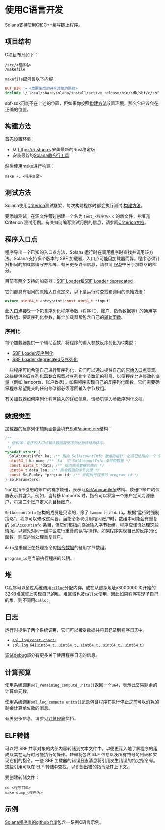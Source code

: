 # 使用C语言开发

Solana支持使用C和C++编写链上程序。

## 项目结构

C项目布局如下：

```text
/src/<程序名>
/makefile
```

`makefile`应包含以下内容：

```makefile
OUT_DIR := <放置生成的共享对象的路径>
include ~/.local/share/solana/install/active_release/bin/sdk/sbf/c/sbf.mk
```

sbf-sdk可能不在上述的位置，但如果你按照[构建方法](#how-to-build)设置环境，那么它应该会在正确的位置。

## 构建方法

首先设置环境：

- 从 https://rustup.rs 安装最新的Rust稳定版
- 安装最新的[Solana命令行工具](https://docs.solanalabs.com/cli/install)

然后使用make进行构建：

```shell
make -C <程序目录>
```

## 测试方法

Solana使用[Criterion](https://github.com/Snaipe/Criterion)测试框架，每次构建程序时都会执行测试 [构建方法](#how-to-build)。

要添加测试，在源文件旁边创建一个名为 `test_<程序名>.c` 的新文件，并填充 Criterion 测试用例。有关如何编写测试用例的信息，请参阅[Criterion文档](https://criterion.readthedocs.io/en/master)。

## 程序入口点

程序导出一个已知的入口点方法，Solana 运行时在调用程序时查找并调用该方法。Solana 支持多个版本的 SBF 加载器，入口点可能因加载器而异。程序必须针对相同的加载器编写并部署。有关更多详细信息，请参阅 [FAQ](https://solana.com/docs/programs/faq.md#loaders)中关于加载器的部分。

目前有两个支持的加载器：[SBF Loader](https://github.com/solana-labs/solana/blob/7ddf10e602d2ed87a9e3737aa8c32f1db9f909d8/sdk/program/src/bpf_loader.rs#L17)和[SBF Loader deprecated](https://github.com/solana-labs/solana/blob/7ddf10e602d2ed87a9e3737aa8c32f1db9f909d8/sdk/program/src/bpf_loader_deprecated.rs#L14)。

它们都具有相同的原始入口点定义，以下是运行时查找和调用的原始方法：

```c
extern uint64_t entrypoint(const uint8_t *input)
```

此入口点接受一个包含序列化程序参数（程序 ID、账户、指令数据等）的通用字节数组。要反序列化参数，每个加载器都包含自己的[辅助函数](#serialization)。

### 序列化

每个加载器提供一个辅助函数，将程序的输入参数反序列化为C类型：

- [SBF Loader反序列化](https://github.com/solana-labs/solana/blob/d2ee9db2143859fa5dc26b15ee6da9c25cc0429c/sdk/sbf/c/inc/solana_sdk.h#L304)
- [SBF Loader deprecated反序列化](https://github.com/solana-labs/solana/blob/8415c22b593f164020adc7afe782e8041d756ddf/sdk/sbf/c/inc/deserialize_deprecated.h#L25)

一些程序可能希望自己进行反序列化，它们可以通过提供自己的[原始入口点](#program-entrypoint)实现。这些提供的反序列化函数会保留对序列化字节数组的引用，以便程序允许修改的变量（例如 lamports、账户数据）。如果程序实现自己的反序列化函数，它们需要确保程序希望提交的任何修改都必须写回输入字节数组。

有关加载器如何序列化程序输入的详细信息，请参见[输入参数序列化](https://solana.com/docs/programs/faq#input-parameter-serialization)文档。

## 数据类型

加载器的反序列化辅助函数会填充[SolParameters](https://github.com/solana-labs/solana/blob/8415c22b593f164020adc7afe782e8041d756ddf/sdk/sbf/c/inc/solana_sdk.h#L276)结构：

```c
/**
 * 结构体：程序的入口点输入数据被反序列化到该结构体中。
 */
typedef struct {
  SolAccountInfo* ka; /** 指向 SolAccountInfo 数组的指针，必须已经指向一个 SolAccountInfo 数组 */
  uint64_t ka_num; /** `ka` 中 SolAccountInfo 条目的数量 */
  const uint8_t *data; /** 指向指令数据的指针 */
  uint64_t data_len; /** 指令数据的字节长度 */
  const SolPubkey *program_id; /** 当前执行程序的 program_id */
} SolParameters;

```

'ka'是指令引用的账户的有序数组，表示为[SolAccountInfo](https://github.com/solana-labs/solana/blob/8415c22b593f164020adc7afe782e8041d756ddf/sdk/sbf/c/inc/solana_sdk.h#L173)结构。数组中账户的位置表示其含义，例如，当转移 lamports 时，指令可以将第一个账户定义为源账户，将第二个账户定义为目标账户。

`SolAccountInfo` 结构的成员是只读的，除了 `lamports` 和 `data`。根据“运行时强制策略”，程序可以修改这两者。当指令多次引用相同账户时，数组中可能会有重复的 `SolAccountInfo` 条目，但它们都指向原始输入字节数组。程序应谨慎处理这些情况，以避免对同一缓冲区进行重叠的读/写操作。如果程序实现自己的反序列化函数，则应适当处理重复账户。

`data`是来自正在处理指令的[指令数据](https://solana.com/docs/core/transactions.md#instruction)的通用字节数组。

`program_id`是当前执行程序的公钥。

## 堆

C程序可以通过系统调用[`calloc`](https://github.com/solana-labs/solana/blob/c3d2d2134c93001566e1e56f691582f379b5ae55/sdk/sbf/c/inc/solana_sdk.h#L245)分配内存，或在从虚拟地址x300000000开始的32KB堆区域上实现自己的堆。堆区域也被`calloc`使用，因此如果程序实现了自己的堆，则不调用`calloc`。

## 日志

运行时提供了两个系统调用，它们可以接受数据并将其记录到程序日志中。

- [`sol_log(const char*)`](https://github.com/solana-labs/solana/blob/d2ee9db2143859fa5dc26b15ee6da9c25cc0429c/sdk/sbf/c/inc/solana_sdk.h#L128)
- [`sol_log_64(uint64_t, uint64_t, uint64_t, uint64_t, uint64_t)`](https://github.com/solana-labs/solana/blob/d2ee9db2143859fa5dc26b15ee6da9c25cc0429c/sdk/sbf/c/inc/solana_sdk.h#L134)

[调试debug](https://solana.com/docs/programs/debugging.md#logging)部分有更多关于使用程序日志的信息。

## 计算预算

使用系统调用`sol_remaining_compute_units()`返回一个`u64`，表示此交易剩余的计算单元数。

使用系统调用[`sol_log_compute_units()`](https://github.com/solana-labs/solana/blob/d3a3a7548c857f26ec2cb10e270da72d373020ec/sdk/sbf/c/inc/solana_sdk.h#L140)记录包含程序在执行停止之前可以消耗的剩余计算单位数的消息。

有关更多信息，请参见[计算预算](https://solana.com/docs/core/fees.md#compute-budget)文档。

## ELF转储

可以将 SBF 共享对象的内部内容转储到文本文件中，以便更深入地了解程序的组成及其在运行时可能执行的操作。转储将包含 ELF 信息以及所有符号的列表和实现它们的指令。一些 SBF 加载器的错误日志消息将引用发生错误的特定指令号。这些引用可以在 ELF 转储中查找，以识别出错的指令及其上下文。

要创建转储文件：

```shell
cd <程序目录>
make dump_<程序名>
```

## 示例

[Solana程序库的github仓库](https://github.com/solana-labs/solana-program-library/tree/master/examples/c)包含一系列C语言示例。
